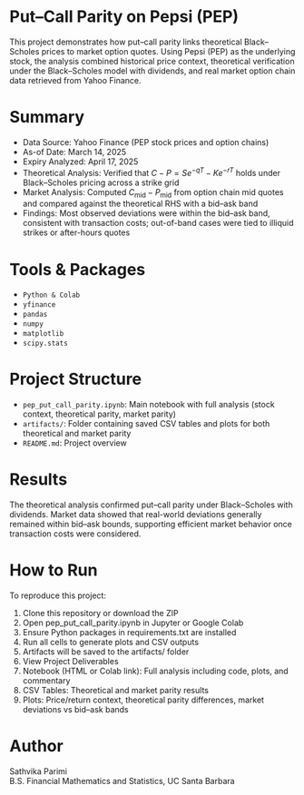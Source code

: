 # Put–Call Parity on Pepsi (PEP)
This project demonstrates how put–call parity links theoretical Black–Scholes prices to market option quotes. Using Pepsi (PEP) as the underlying stock, the analysis combined historical price context, theoretical verification under the Black–Scholes model with dividends, and real market option chain data retrieved from Yahoo Finance.

# Summary
- Data Source: Yahoo Finance (PEP stock prices and option chains)
- As-of Date: March 14, 2025
- Expiry Analyzed: April 17, 2025
- Theoretical Analysis: Verified that $C - P = S e^{-qT} - K e^{-rT}$ holds under Black–Scholes pricing across a strike grid
- Market Analysis: Computed $C_{\text{mid}} - P_{\text{mid}}$ from option chain mid quotes and compared against the theoretical RHS with a bid–ask band
- Findings: Most observed deviations were within the bid–ask band, consistent with transaction costs; out-of-band cases were tied to illiquid strikes or after-hours quotes

# Tools & Packages
- `Python & Colab`
- `yfinance`
- `pandas`
- `numpy`
- `matplotlib`
- `scipy.stats`

# Project Structure
- `pep_put_call_parity.ipynb`: Main notebook with full analysis (stock context, theoretical parity, market parity)
- `artifacts/`: Folder containing saved CSV tables and plots for both theoretical and market parity
- `README.md`: Project overview

# Results
The theoretical analysis confirmed put–call parity under Black–Scholes with dividends. Market data showed that real-world deviations generally remained within bid–ask bounds, supporting efficient market behavior once transaction costs were considered.

# How to Run
To reproduce this project:
1. Clone this repository or download the ZIP
2. Open pep_put_call_parity.ipynb in Jupyter or Google Colab
3. Ensure Python packages in requirements.txt are installed
4. Run all cells to generate plots and CSV outputs
5. Artifacts will be saved to the artifacts/ folder
6. View Project Deliverables
7. Notebook (HTML or Colab link): Full analysis including code, plots, and commentary
8. CSV Tables: Theoretical and market parity results
9. Plots: Price/return context, theoretical parity differences, market deviations vs bid–ask bands

# Author
Sathvika Parimi  
B.S. Financial Mathematics and Statistics, UC Santa Barbara
